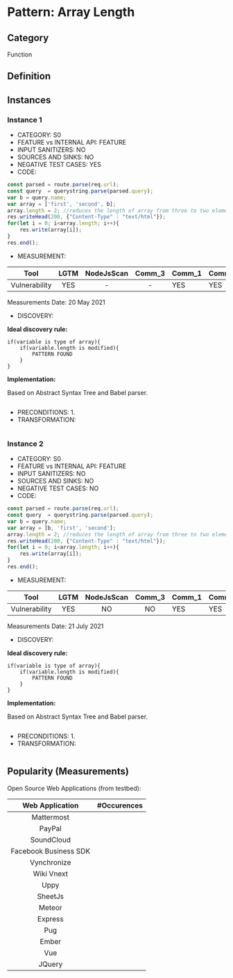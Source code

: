 # Pattern: Array Length

## Category

Function

## Definition

## Instances

### Instance 1

- CATEGORY: S0
- FEATURE vs INTERNAL API: FEATURE
- INPUT SANITIZERS: NO
- SOURCES AND SINKS: NO
- NEGATIVE TEST CASES: YES
- CODE:

```javascript
const parsed = route.parse(req.url);
const query  = querystring.parse(parsed.query);
var b = query.name;
var array = ['first', 'second', b];
array.length = 2; //reduces the length of array from three to two elements
res.writeHead(200, {"Content-Type" : "text/html"});
for(let i = 0; i<array.length; i++){
	res.write(array[i]);
}
res.end();
```
- MEASUREMENT:

|     Tool      | LGTM | NodeJsScan | Comm_3 | Comm_1 | Comm_2 | Vulnerable |
| :-----------: | :--: | :--------: | :------: | ------- | --------- | ---------- |
| Vulnerability | YES  |   -       |    -   |    YES  |   YES     | NO     |
Measurements Date: 20 May 2021

- DISCOVERY:



**Ideal discovery rule:**

```
if(variable is type of array){
	if(variable.length is modified){
		PATTERN FOUND
	}
}
```

**Implementation:**

Based on Abstract Syntax Tree and Babel parser.

```
```



- PRECONDITIONS:
   1.
- TRANSFORMATION:
```javascript
```
### Instance 2

- CATEGORY: S0
- FEATURE vs INTERNAL API: FEATURE
- INPUT SANITIZERS: NO
- SOURCES AND SINKS: NO
- NEGATIVE TEST CASES: NO
- CODE:

```javascript
const parsed = route.parse(req.url);
const query  = querystring.parse(parsed.query);
var b = query.name;
var array = [b, 'first', 'second'];
array.length = 2; //reduces the length of array from three to two elements
res.writeHead(200, {"Content-Type" : "text/html"});
for(let i = 0; i<array.length; i++){
	res.write(array[i]);
}
res.end();
```
- MEASUREMENT:

|     Tool      | LGTM | NodeJsScan | Comm_3 | Comm_1 | Comm_2 | Vulnerable |
| :-----------: | :--: | :--------: | :------: | ------- | --------- | ---------- |
| Vulnerability | YES  |    NO      |    NO   |   YES   |    YES    | YES     |
Measurements Date: 21 July 2021

- DISCOVERY:



**Ideal discovery rule:**

```
if(variable is type of array){
	if(variable.length is modified){
		PATTERN FOUND
	}
}
```

**Implementation:**

Based on Abstract Syntax Tree and Babel parser.

```
```



- PRECONDITIONS:
   1.
- TRANSFORMATION:
```javascript
```
## Popularity (Measurements)

Open Source Web Applications (from testbed):

|    Web Application    | #Occurences |
| :-------------------: | :---------: |
|      Mattermost       |             |
|        PayPal         |             |
|      SoundCloud       |             |
| Facebook Business SDK |             |
|      Vynchronize      |             |
|      Wiki Vnext       |             |
|         Uppy          |             |
|        SheetJs        |             |
|        Meteor         |             |
|        Express        |             |
|          Pug          |             |
|         Ember         |             |
|          Vue          |             |
|        JQuery         |             |




